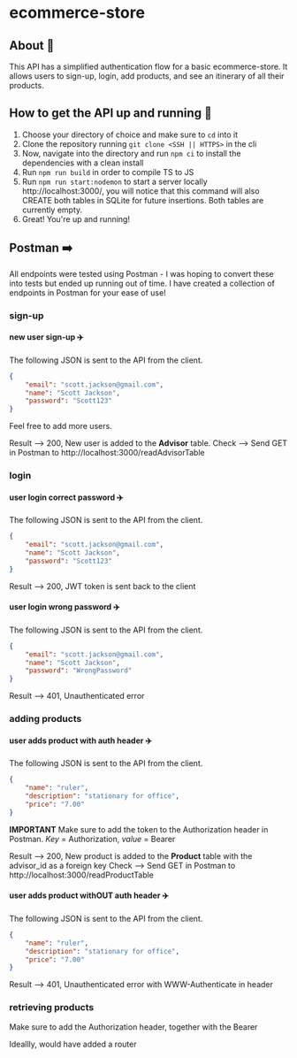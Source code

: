 # ecommerce-store

## About 🧮
This API has a simplified authentication flow for a basic ecommerce-store. It allows users to sign-up, login, add products, and see an itinerary of all their products.

## How to get the API up and running 🚀
1. Choose your directory of choice and make sure to `cd` into it
2. Clone the repository running `git clone <SSH || HTTPS>` in the cli
3. Now, navigate into the directory and run `npm ci` to install the dependencies with a clean install
4. Run `npm run build` in order to compile TS to JS
5. Run `npm run start:nodemon` to start a server locally http://localhost:3000/, you will notice that this command will also CREATE both tables in SQLite for future insertions. Both tables are currently empty.
6. Great! You're up and running!

## Postman ➡️
All endpoints were tested using Postman - I was hoping to convert these into tests but ended up running out of time. I have created a collection of endpoints in Postman for your ease of use!

### sign-up
#### new user sign-up ✈️
The following JSON is sent to the API from the client.
```json
{
    "email": "scott.jackson@gmail.com",
    "name": "Scott Jackson",
    "password": "Scott123"
}
```

Feel free to add more users.

Result --> 200, New user is added to the **Advisor** table.
Check --> Send GET in Postman to http://localhost:3000/readAdvisorTable

### login
#### user login correct password ✈️
The following JSON is sent to the API from the client.
```json
{
    "email": "scott.jackson@gmail.com",
    "name": "Scott Jackson",
    "password": "Scott123"
}
```

Result --> 200, JWT token is sent back to the client

#### user login wrong password ✈️
The following JSON is sent to the API from the client.
```json
{
    "email": "scott.jackson@gmail.com",
    "name": "Scott Jackson",
    "password": "WrongPassword"
}
```

Result --> 401, Unauthenticated error

### adding products
#### user adds product with auth header ✈️
The following JSON is sent to the API from the client.
```json
{
    "name": "ruler",
    "description": "stationary for office",
    "price": "7.00"
}
```

**IMPORTANT**
Make sure to add the token to the Authorization header in Postman. *Key* = Authorization, *value* = Bearer <token>

Result --> 200, New product is added to the **Product** table with the advisor_id as a foreign key
Check --> Send GET in Postman to http://localhost:3000/readProductTable

#### user adds product withOUT auth header ✈️
The following JSON is sent to the API from the client.
```json
{
    "name": "ruler",
    "description": "stationary for office",
    "price": "7.00"
}
```

Result --> 401, Unauthenticated error with WWW-Authenticate in header

### retrieving products

Make sure to add the Authorization header, together with the Bearer <token>

Ideallly, would have added a router